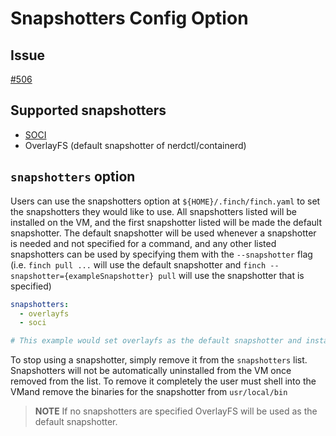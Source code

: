 # Snapshotters Config Option

## Issue

[#506](https://github.com/runfinch/finch/pull/506)

## Supported snapshotters

- [SOCI](https://github.com/awslabs/soci-snapshotter)
- OverlayFS (default snapshotter of nerdctl/containerd)

## ```snapshotters``` option

Users can use the snapshotters option at ```${HOME}/.finch/finch.yaml``` to set the snapshotters they would like to use.
All snapshotters listed will be installed on the VM, and the first snapshotter listed will be made the default snapshotter.
The default snapshotter will be used whenever a snapshotter is needed and not specified for a command, and any other listed snapshotters can be used
by specifying them with the ```--snapshotter``` flag (i.e. ```finch pull ...``` will use the default snapshotter and
```finch --snapshotter={exampleSnapshotter} pull``` will use the snapshotter that is specified)

```yaml
snapshotters: 
  - overlayfs
  - soci

# This example would set overlayfs as the default snapshotter and install SOCI on the VM so it can be used by the user if specified later.
```

To stop using a snapshotter, simply remove it from the ```snapshotters``` list. Snapshotters will not be automatically uninstalled from the VM once removed from the list.
To remove it completely the user must shell into the VMand remove the binaries for the snapshotter from ```usr/local/bin```

> **NOTE**
> If no snapshotters are specified OverlayFS will be used as the default snapshotter.
